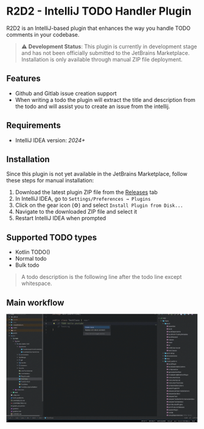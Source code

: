 # R2D2 - IntelliJ TODO Handler Plugin

R2D2 is an IntelliJ-based plugin that enhances the way you handle TODO comments in your codebase. 

> ⚠️ **Development Status**: This plugin is currently in development stage and has not been officially submitted to the JetBrains Marketplace. Installation is only available through manual ZIP file deployment.

## Features
- Github and Gitlab issue creation support
- When writing a todo the plugin will extract the title and description from the todo and will assist you to create an issue from the intellij.

## Requirements
- IntelliJ IDEA version: *2024+*
  
## Installation

Since this plugin is not yet available in the JetBrains Marketplace, follow these steps for manual installation:

1. Download the latest plugin ZIP file from the [Releases](https://github.com/IdanKoblik/R2D2/releases) tab
2. In IntelliJ IDEA, go to `Settings/Preferences → Plugins`
3. Click on the gear icon (⚙️) and select `Install Plugin from Disk...`
4. Navigate to the downloaded ZIP file and select it
5. Restart IntelliJ IDEA when prompted

## Supported TODO types
- Kotlin TODO()
- Normal todo
- Bulk todo

> A todo description is the following line after the todo line except whitespace.

## Main workflow
![gif](https://raw.githubusercontent.com/IdanKoblik/assets/refs/heads/main/Untitled%20design.gif)
